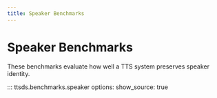 ```yaml
---
title: Speaker Benchmarks
---
```


# Speaker Benchmarks

These benchmarks evaluate how well a TTS system preserves speaker identity.

::: ttsds.benchmarks.speaker
    options:
      show_source: true 